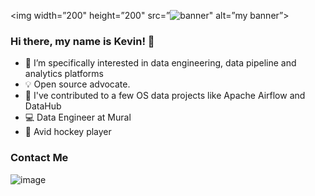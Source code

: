 <p align=”center”>

<img width=”200" height=”200" src=”![banner](https://github.com/khgould/khgould/assets/39738698/86965168-c8da-4c21-95a2-2b3438b77c89)" alt=”my banner”>

</p>

### Hi there, my name is Kevin! 👋

- 🔭 I’m specifically interested in data engineering, data pipeline and analytics platforms
- 💡 Open source advocate.
- 🔎 I've contributed to a few OS data projects like Apache Airflow and DataHub
- 💻 Data Engineer at Mural
- :ice_hockey: Avid hockey player

### Contact Me

![image](https://img.shields.io/badge/LinkedIn-0077B5?style=for-the-badge&logo=linkedin&logoColor=white)
